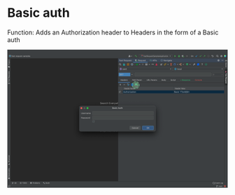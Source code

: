 # Basic auth

Function: Adds an Authorization header to Headers in the form of a Basic auth

![basicAuth](../../../.vuepress/public/img/basicAuth.png)
